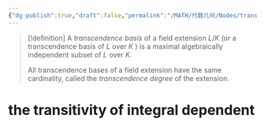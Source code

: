```yaml
---
{"dg-publish":true,"draft":false,"permalink":"/MATH/代数几何/Nodes/transcendence degree/","dgPassFrontmatter":true}
---
```



> [!definition]
> A *transcendence basis* of a field extension $L / K$ (or a transcendence basis of $L$ over $K$ ) is a maximal algebraically independent subset of $L$ over $K$. 
> 
> All transcendence bases of a field extension have the same cardinality, called the *transcendence degree* of the extension.


# the transitivity of integral dependent